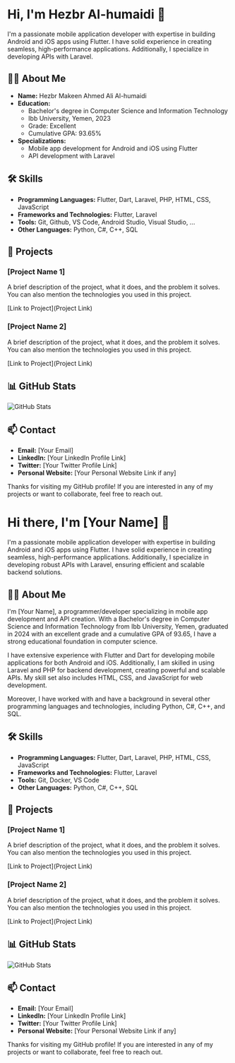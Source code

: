 # Hi, I'm Hezbr Al-humaidi 👋

I'm a passionate mobile application developer with expertise in building Android and iOS apps using Flutter. I have solid experience in creating seamless, high-performance applications. Additionally, I specialize in developing APIs with Laravel.

## 🧑‍💻 About Me
- **Name:** Hezbr Makeen Ahmed Ali Al-humaidi
- **Education:**
  - Bachelor's degree in Computer Science and Information Technology
  - Ibb University, Yemen, 2023
  - Grade: Excellent
  - Cumulative GPA: 93.65%
- **Specializations:**
  - Mobile app development for Android and iOS using Flutter
  - API development with Laravel
 
## 🛠️ Skills
- **Programming Languages:** Flutter, Dart, Laravel, PHP, HTML, CSS, JavaScript
- **Frameworks and Technologies:** Flutter, Laravel
- **Tools:** Git, Github, VS Code, Android Studio, Visual Studio, ...
- **Other Languages:** Python, C#, C++, SQL

## 📂 Projects
### [Project Name 1]
A brief description of the project, what it does, and the problem it solves. You can also mention the technologies you used in this project.

[Link to Project](Project Link)

### [Project Name 2]
A brief description of the project, what it does, and the problem it solves. You can also mention the technologies you used in this project.

[Link to Project](Project Link)

## 📊 GitHub Stats
![GitHub Stats](https://github-readme-stats.vercel.app/api?username=your_github_username&show_icons=true&theme=radical)

## 📫 Contact
- **Email:** [Your Email]
- **LinkedIn:** [Your LinkedIn Profile Link]
- **Twitter:** [Your Twitter Profile Link]
- **Personal Website:** [Your Personal Website Link if any]

Thanks for visiting my GitHub profile! If you are interested in any of my projects or want to collaborate, feel free to reach out.
# Hi there, I'm [Your Name] 👋

I'm a passionate mobile application developer with expertise in building Android and iOS apps using Flutter. I have solid experience in creating seamless, high-performance applications. Additionally, I specialize in developing robust APIs with Laravel, ensuring efficient and scalable backend solutions.

## 🧑‍💻 About Me
I'm [Your Name], a programmer/developer specializing in mobile app development and API creation. With a Bachelor's degree in Computer Science and Information Technology from Ibb University, Yemen, graduated in 2024 with an excellent grade and a cumulative GPA of 93.65, I have a strong educational foundation in computer science.

I have extensive experience with Flutter and Dart for developing mobile applications for both Android and iOS. Additionally, I am skilled in using Laravel and PHP for backend development, creating powerful and scalable APIs. My skill set also includes HTML, CSS, and JavaScript for web development.

Moreover, I have worked with and have a background in several other programming languages and technologies, including Python, C#, C++, and SQL.

## 🛠️ Skills
- **Programming Languages:** Flutter, Dart, Laravel, PHP, HTML, CSS, JavaScript
- **Frameworks and Technologies:** Flutter, Laravel
- **Tools:** Git, Docker, VS Code
- **Other Languages:** Python, C#, C++, SQL

## 📂 Projects
### [Project Name 1]
A brief description of the project, what it does, and the problem it solves. You can also mention the technologies you used in this project.

[Link to Project](Project Link)

### [Project Name 2]
A brief description of the project, what it does, and the problem it solves. You can also mention the technologies you used in this project.

[Link to Project](Project Link)

## 📊 GitHub Stats
![GitHub Stats](https://github-readme-stats.vercel.app/api?username=your_github_username&show_icons=true&theme=radical)

## 📫 Contact
- **Email:** [Your Email]
- **LinkedIn:** [Your LinkedIn Profile Link]
- **Twitter:** [Your Twitter Profile Link]
- **Personal Website:** [Your Personal Website Link if any]

Thanks for visiting my GitHub profile! If you are interested in any of my projects or want to collaborate, feel free to reach out.


